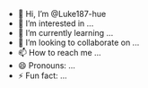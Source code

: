 - 👋 Hi, I’m @Luke187-hue
- 👀 I’m interested in ...
- 🌱 I’m currently learning ...
- 💞️ I’m looking to collaborate on ...
- 📫 How to reach me ...
- 😄 Pronouns: ...
- ⚡ Fun fact: ...

<!---
Luke187-hue/Luke187- is a ✨ special ✨ repository because its `README.md` (this file) appears on your GitHub profile.
hue
--->
